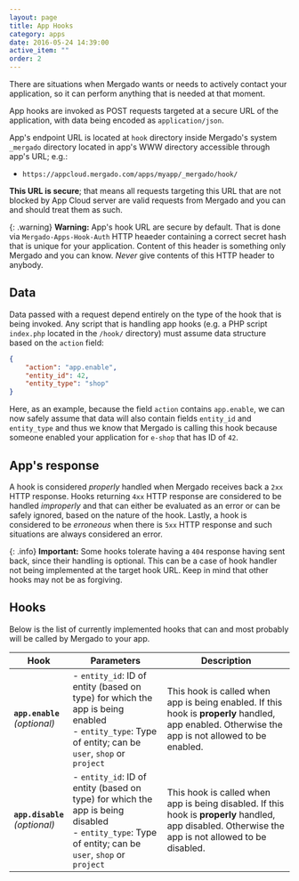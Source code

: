 ```yaml
---
layout: page
title: App Hooks
category: apps
date: 2016-05-24 14:39:00
active_item: ""
order: 2
---
```


There are situations when Mergado wants or needs to actively contact your application, so it can perform anything that is needed at that moment.

App hooks are invoked as POST requests targeted at a secure URL of the application, with data being encoded as `application/json`.

App's endpoint URL is located at `hook` directory inside Mergado's system `_mergado` directory located in app's WWW directory accessible through app's URL;
e.g.:

* `https://appcloud.mergado.com/apps/myapp/_mergado/hook/`

**This URL is secure**; that means all requests targeting this URL that are not blocked by App Cloud server are valid requests from Mergado and you can and should treat them as such.

{: .warning}
**Warning:** App's hook URL are secure by default. That is done via `Mergado-Apps-Hook-Auth` HTTP heaeder containing a correct secret hash that is unique for your application. Content of this header is something only Mergado and you can know. *Never* give contents of this HTTP header to anybody.

## Data

Data passed with a request depend entirely on the type of the hook that is being invoked. Any script that is handling app hooks (e.g. a PHP script `index.php` located in the `/hook/` directory) must assume data structure based on the `action` field:

```json
{
    "action": "app.enable",
    "entity_id": 42,
    "entity_type": "shop"
}
```

Here, as an example, because the field `action` contains `app.enable`, we can now safely assume that data will also contain fields `entity_id` and `entity_type` and thus we know that Mergado is calling this hook because someone enabled your application for `e-shop` that has ID of `42`.

## App's response

A hook is considered *properly* handled when Mergado receives back a `2xx` HTTP response. Hooks returning `4xx` HTTP response are considered to be handled *improperly* and that can either be evaluated as an error or can be safely ignored, based on the nature of the hook. Lastly, a hook is considered to be *erroneous* when there is `5xx` HTTP response and such situations are always considered an error.

{: .info}
**Important:** Some hooks tolerate having a `404` response having sent back, since their handling is optional. This can be a case of hook handler not being implemented at the target hook URL. Keep in mind that other hooks may not be as forgiving.

## Hooks

Below is the list of currently implemented hooks that can and most probably will be called by Mergado to your app.

Hook | Parameters | Description
---- | ---------- | -----------
**``app.enable``** <br> *(optional)* | - `entity_id`: ID of entity (based on type) for which the app is being enabled <br> - `entity_type`: Type of entity; can be `user`, `shop` or `project` | This hook is called when app is being enabled. If this hook is **properly** handled, app enabled. Otherwise the app is not allowed to be enabled.
**``app.disable``** <br> *(optional)* | - `entity_id`: ID of entity (based on type) for which the app is being disabled <br> - `entity_type`: Type of entity; can be `user`, `shop` or `project` | This hook is called when app is being disabled. If this hook is **properly** handled, app disabled. Otherwise the app is not allowed to be disabled.
